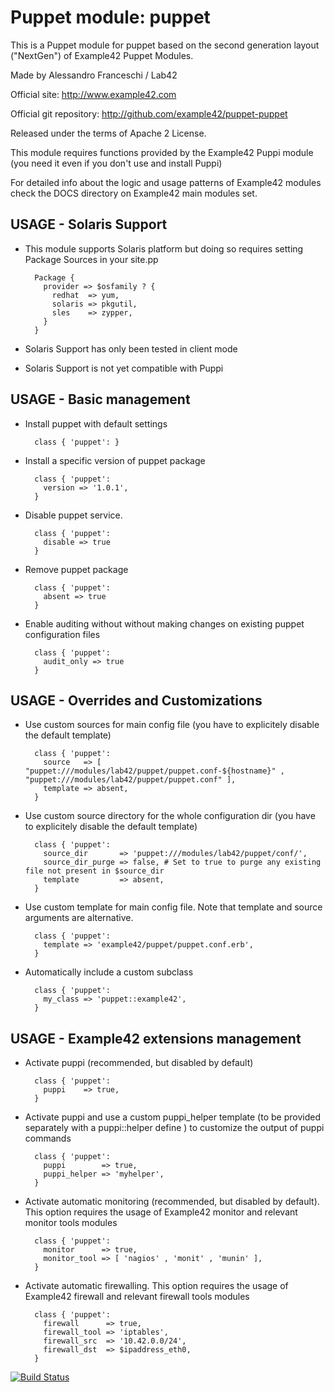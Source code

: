 # Puppet module: puppet

This is a Puppet module for puppet based on the second generation layout ("NextGen") of Example42 Puppet Modules.

Made by Alessandro Franceschi / Lab42

Official site: http://www.example42.com

Official git repository: http://github.com/example42/puppet-puppet

Released under the terms of Apache 2 License.

This module requires functions provided by the Example42 Puppi module (you need it even if you don't use and install Puppi)

For detailed info about the logic and usage patterns of Example42 modules check the DOCS directory on Example42 main modules set.

## USAGE - Solaris Support

* This module supports Solaris platform but doing so requires setting Package Sources in your site.pp

        Package {
          provider => $osfamily ? {
            redhat  => yum,
            solaris => pkgutil,
            sles    => zypper,
          }
        }

* Solaris Support has only been tested in client mode

* Solaris Support is not yet compatible with Puppi

## USAGE - Basic management

* Install puppet with default settings

        class { 'puppet': }

* Install a specific version of puppet package

        class { 'puppet':
          version => '1.0.1',
        }

* Disable puppet service.

        class { 'puppet':
          disable => true
        }

* Remove puppet package

        class { 'puppet':
          absent => true
        }

* Enable auditing without without making changes on existing puppet configuration files

        class { 'puppet':
          audit_only => true
        }


## USAGE - Overrides and Customizations
* Use custom sources for main config file (you have to explicitely disable the default template)

        class { 'puppet':
          source   => [ "puppet:///modules/lab42/puppet/puppet.conf-${hostname}" , "puppet:///modules/lab42/puppet/puppet.conf" ], 
          template => absent,
        }


* Use custom source directory for the whole configuration dir (you have to explicitely disable the default template) 

        class { 'puppet':
          source_dir       => 'puppet:///modules/lab42/puppet/conf/',
          source_dir_purge => false, # Set to true to purge any existing file not present in $source_dir
          template         => absent,
        }

* Use custom template for main config file. Note that template and source arguments are alternative. 

        class { 'puppet':
          template => 'example42/puppet/puppet.conf.erb',
        }

* Automatically include a custom subclass

        class { 'puppet':
          my_class => 'puppet::example42',
        }


## USAGE - Example42 extensions management 
* Activate puppi (recommended, but disabled by default)

        class { 'puppet':
          puppi    => true,
        }

* Activate puppi and use a custom puppi_helper template (to be provided separately with a puppi::helper define ) to customize the output of puppi commands 

        class { 'puppet':
          puppi        => true,
          puppi_helper => 'myhelper', 
        }

* Activate automatic monitoring (recommended, but disabled by default). This option requires the usage of Example42 monitor and relevant monitor tools modules

        class { 'puppet':
          monitor      => true,
          monitor_tool => [ 'nagios' , 'monit' , 'munin' ],
        }

* Activate automatic firewalling. This option requires the usage of Example42 firewall and relevant firewall tools modules

        class { 'puppet':       
          firewall      => true,
          firewall_tool => 'iptables',
          firewall_src  => '10.42.0.0/24',
          firewall_dst  => $ipaddress_eth0,
        }


[![Build Status](https://travis-ci.org/example42/puppet-puppet.png?branch=master)](https://travis-ci.org/example42/puppet-puppet)
